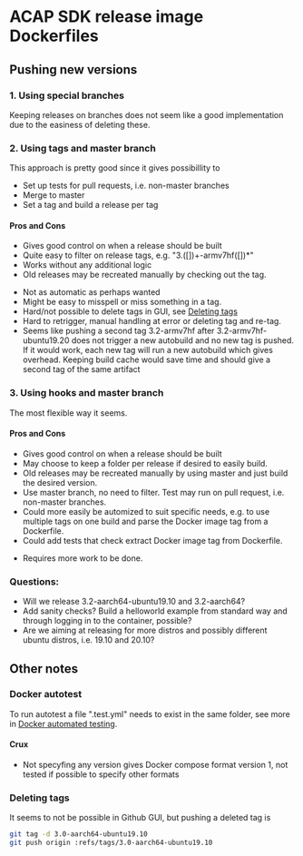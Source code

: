# ACAP SDK release image Dockerfiles

## Pushing new versions

### 1. Using special branches
Keeping releases on branches does not seem like a good implementation due to the
easiness of deleting these.

### 2. Using tags and master branch
This approach is pretty good since it gives possibillity to

* Set up tests for pull requests, i.e. non-master branches
* Merge to master
* Set a tag and build a release per tag

#### Pros and Cons
+ Gives good control on when a release should be built
+ Quite easy to filter on release tags, e.g. "3.([])+-armv7hf([])\*"
+ Works without any additional logic
+ Old releases may be recreated manually by checking out the tag.
- Not as automatic as perhaps wanted
- Might be easy to misspell or miss something in a tag.
- Hard/not possible to delete tags in GUI, see [Deleting tags](#deleting-tags)
- Hard to retrigger, manual handling at error or deleting tag and re-tag.
- Seems like pushing a second tag 3.2-armv7hf after 3.2-armv7hf-ubuntu19.20 does
  not trigger a new autobuild and no new tag is pushed. If it would work, each
  new tag will run a new autobuild which gives overhead. Keeping build cache
  would save time and should give a second tag of the same artifact

### 3. Using hooks and master branch
The most flexible way it seems.

#### Pros and Cons
+ Gives good control on when a release should be built
+ May choose to keep a folder per release if desired to easily build.
+ Old releases may be recreated manually by using master and just build the
  desired version.
+ Use master branch, no need to filter. Test may run on pull request, i.e.
  non-master branches.
+ Could more easily be automized to suit specific needs, e.g. to use multiple
  tags on one build and parse the Docker image tag from a Dockerfile.
+ Could add tests that check extract Docker image tag from Dockerfile.
- Requires more work to be done.

### Questions:
* Will we release 3.2-aarch64-ubuntu19.10 and 3.2-aarch64?
* Add sanity checks? Build a helloworld example from standard way and through
  logging in to the container, possible?
* Are we aiming at releasing for more distros and possibly different ubuntu
  distros, i.e. 19.10 and 20.10?


## Other notes

### Docker autotest
To run autotest a file ".test.yml" needs to exist in the same folder, see more
in [Docker automated testing](https://docs.docker.com/docker-hub/builds/automated-testing/).

#### Crux
* Not specyfing any version gives Docker compose format version 1, not tested if
possible to specify other formats

### Deleting tags
It seems to not be possible in Github GUI, but pushing a deleted tag is

``` bash
git tag -d 3.0-aarch64-ubuntu19.10
git push origin :refs/tags/3.0-aarch64-ubuntu19.10
```


